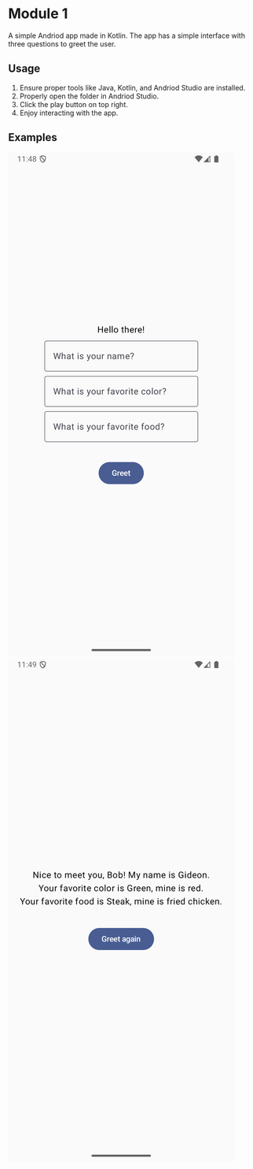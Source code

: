 # Module 1
A simple Andriod app made in Kotlin. The app has a simple interface with three questions to greet the user.

## Usage
1. Ensure proper tools like Java, Kotlin, and Andriod Studio are installed. 
2. Properly open the folder in Andriod Studio.
3. Click the play button on top right.
4. Enjoy interacting with the app.

## Examples
![](./example_one.png)
![](./example_two.png)